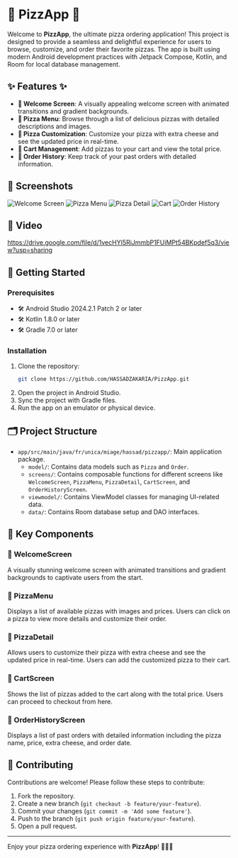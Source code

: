 # 🍕 PizzApp 🍕

Welcome to **PizzApp**, the ultimate pizza ordering application! This project is designed to provide a seamless and delightful experience for users to browse, customize, and order their favorite pizzas. The app is built using modern Android development practices with Jetpack Compose, Kotlin, and Room for local database management.

## ✨ Features ✨

- **🎉 Welcome Screen**: A visually appealing welcome screen with animated transitions and gradient backgrounds.
- **📜 Pizza Menu**: Browse through a list of delicious pizzas with detailed descriptions and images.
- **🧀 Pizza Customization**: Customize your pizza with extra cheese and see the updated price in real-time.
- **🛒 Cart Management**: Add pizzas to your cart and view the total price.
- **📜 Order History**: Keep track of your past orders with detailed information.

## 📸 Screenshots

![Welcome Screen](img.png)
![Pizza Menu](img_1.png)
![Pizza Detail](img_2.png)
![Cart](img_3.png)
![Order History](img_4.png)

## 🎥 Video

https://drive.google.com/file/d/1vecHYI5RiJmmbP1FUiMPt54BKpdef5q3/view?usp=sharing

## 🚀 Getting Started

### Prerequisites

- 🛠️ Android Studio 2024.2.1 Patch 2 or later
- 🛠️ Kotlin 1.8.0 or later
- 🛠️ Gradle 7.0 or later

### Installation

1. Clone the repository:
    ```sh
    git clone https://github.com/HASSADZAKARIA/PizzApp.git
    ```
2. Open the project in Android Studio.
3. Sync the project with Gradle files.
4. Run the app on an emulator or physical device.

## 🗂️ Project Structure

- `app/src/main/java/fr/unica/miage/hassad/pizzapp/`: Main application package.
  - `model/`: Contains data models such as `Pizza` and `Order`.
  - `screens/`: Contains composable functions for different screens like `WelcomeScreen`, `PizzaMenu`, `PizzaDetail`, `CartScreen`, and `OrderHistoryScreen`.
  - `viewmodel/`: Contains ViewModel classes for managing UI-related data.
  - `data/`: Contains Room database setup and DAO interfaces.

## 🔑 Key Components

### 🎨 WelcomeScreen

A visually stunning welcome screen with animated transitions and gradient backgrounds to captivate users from the start.

### 🍕 PizzaMenu

Displays a list of available pizzas with images and prices. Users can click on a pizza to view more details and customize their order.

### 🧀 PizzaDetail

Allows users to customize their pizza with extra cheese and see the updated price in real-time. Users can add the customized pizza to their cart.

### 🛒 CartScreen

Shows the list of pizzas added to the cart along with the total price. Users can proceed to checkout from here.

### 📜 OrderHistoryScreen

Displays a list of past orders with detailed information including the pizza name, price, extra cheese, and order date.

## 🤝 Contributing

Contributions are welcome! Please follow these steps to contribute:

1. Fork the repository.
2. Create a new branch (`git checkout -b feature/your-feature`).
3. Commit your changes (`git commit -m 'Add some feature'`).
4. Push to the branch (`git push origin feature/your-feature`).
5. Open a pull request.


---

Enjoy your pizza ordering experience with **PizzApp**! 🍕🍕🍕
